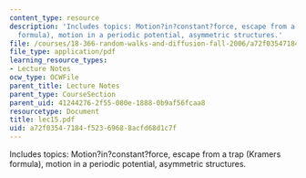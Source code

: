 ```yaml
---
content_type: resource
description: 'Includes topics: Motion?in?constant?force, escape from a trap (Kramers
  formula), motion in a periodic potential, asymmetric structures.'
file: /courses/18-366-random-walks-and-diffusion-fall-2006/a72f03547184f52369688acfd68d1c7f_lec15.pdf
file_type: application/pdf
learning_resource_types:
- Lecture Notes
ocw_type: OCWFile
parent_title: Lecture Notes
parent_type: CourseSection
parent_uid: 41244276-2f55-080e-1888-0b9af56fcaa8
resourcetype: Document
title: lec15.pdf
uid: a72f0354-7184-f523-6968-8acfd68d1c7f
---
```

Includes topics: Motion?in?constant?force, escape from a trap (Kramers formula), motion in a periodic potential, asymmetric structures.

